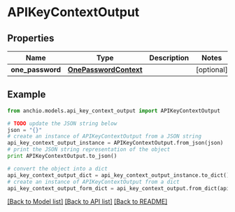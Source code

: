 # APIKeyContextOutput


## Properties

Name | Type | Description | Notes
------------ | ------------- | ------------- | -------------
**one_password** | [**OnePasswordContext**](OnePasswordContext.md) |  | [optional] 

## Example

```python
from anchio.models.api_key_context_output import APIKeyContextOutput

# TODO update the JSON string below
json = "{}"
# create an instance of APIKeyContextOutput from a JSON string
api_key_context_output_instance = APIKeyContextOutput.from_json(json)
# print the JSON string representation of the object
print APIKeyContextOutput.to_json()

# convert the object into a dict
api_key_context_output_dict = api_key_context_output_instance.to_dict()
# create an instance of APIKeyContextOutput from a dict
api_key_context_output_form_dict = api_key_context_output.from_dict(api_key_context_output_dict)
```
[[Back to Model list]](../README.md#documentation-for-models) [[Back to API list]](../README.md#documentation-for-api-endpoints) [[Back to README]](../README.md)


